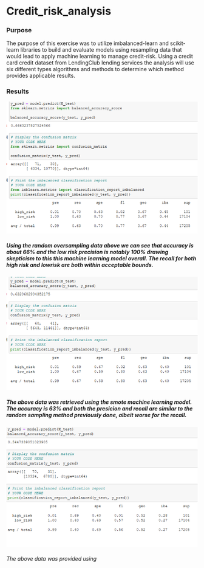 # Credit_risk_analysis

### Purpose
  The purpose of this exercise was to utilize imbalanced-learn and scikit-learn libraries to build and evaluate models using resampling data that would lead to apply machine learning to manage credit-risk. Using a credit card credit dataset from LendingClub lending services the analysis will use six different types algorithms and methods to determine which method provides applicable results.
  
### Results
  ![1oversam](images/1oversam.PNG)
  ##### Using the random oversampling data above we can see that accuracy is about 66% and the low risk precision is notably 100% drawing skepticism to this this machine learning model overall. The recall for both high risk and lowrisk are both within acceptable bounds. 
  
  ![smote](images/smote.PNG)
  ##### The above data was retrieved using the smote machine learning model. The accuracy is 63% and both the presicion and recall are similar to the random sampling method previously done, albeit worse for the recall.
  
  ![undersam](images/undersam.PNG)
  ###### The above data was provided using
  
